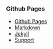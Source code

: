 ### Github Pages

- [Github Pages](https://docs.github.com/en/pages)
- [Markdown](https://docs.github.com/en/github/writing-on-github/getting-started-with-writing-and-formatting-on-github/basic-writing-and-formatting-syntax)
- [Jekyll](https://jekyllrb.com/)
- [Support](https://support.github.com/contact)
